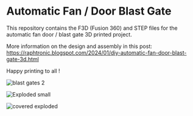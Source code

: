 # Automatic Fan / Door Blast Gate

This repository contains the F3D (Fusion 360) and STEP files for the automatic fan door / blast gate 3D printed project.

More information on the design and assembly in this post: https://raphtronic.blogspot.com/2024/01/diy-automatic-fan-door-blast-gate-3d.html

Happy printing to all !

![blast gates 2](https://github.com/RaphTronic/Automatic_Fan_Door_Blast_Gate/assets/35200718/ab83596e-1c37-4912-bb41-50aeb94aaa61)

![Exploded small](https://github.com/RaphTronic/Automatic_Fan_Door_Blast_Gate/assets/35200718/948516ed-3f82-4778-a6d2-f542751bbe2e)

![covered exploded](https://github.com/RaphTronic/Automatic_Fan_Door_Blast_Gate/assets/35200718/1e0cded2-2ff5-416d-914b-6d4547c7f906)
